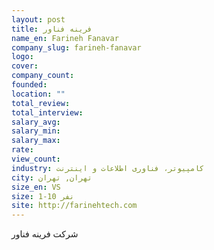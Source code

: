 ```yaml
---
layout: post
title: فرینه فناور
name_en: Farineh Fanavar
company_slug: farineh-fanavar
logo: 
cover: 
company_count:
founded:
location: ""
total_review: 
total_interview: 
salary_avg: 
salary_min: 
salary_max: 
rate: 
view_count: 
industry: کامپیوتر، فناوری اطلاعات و اینترنت
city: تهران, تهران
size_en: VS
size: 1-10 نفر
site: http://farinehtech.com
---
```


شرکت فرینه فناور 
